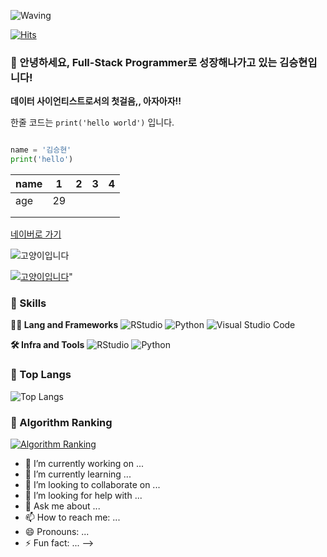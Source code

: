
<!-- Header -->

![Waving](https://capsule-render.vercel.app/api?type=waving&height=200&text=Coding%20Is%20The%20Best!&fontAlign=40&fontAlignY=40&color=gradient)

[![Hits](https://hits.seeyoufarm.com/api/count/incr/badge.svg?url=https%3A%2F%2Fgithub.com%2F______&count_bg=%2379C83D&title_bg=%23555555&icon=&icon_color=%23E7E7E7&title=hits&edge_flat=false)](https://hits.seeyoufarm.com)

### 🙇 안녕하세요, Full-Stack Programmer로 성장해나가고 있는 김승현입니다!
**데이터 사이언티스트로서의 첫걸음,, 아자아자!!**


 
한줄 코드는 `print('hello world')` 입니다.

```python

name = '김승현'
print('hello')
```

| name  | 1  | 2 | 3 | 4 |
|-------|----|---|---|---|
| age   | 29 |   |   |   |
|       |    |   |   |   |
|       |    |   |   |   |

[네이버로 가기](https://www.naver.com/)

![고양이입니다](https://i.imgur.com/knCvaRQ.png)

[![고양이입니다](https://i.imgur.com/knCvaRQ.png)](https://www.naver.com/)"

### 🦾 Skills
**🧑‍💻 Lang and Frameworks**
![RStudio](https://img.shields.io/badge/rstudio-75AADB.svg?&style=for-the-badge&logo=rstudio&logoColor=white) ![Python](https://img.shields.io/badge/python-3776AB.svg?&style=for-the-badge&logo=python&logoColor=white) ![Visual Studio Code](https://img.shields.io/badge/Visualstudiocode-000000.svg?&style=for-the-badge) 

**🛠️ Infra and Tools**
![RStudio](https://img.shields.io/badge/rstudio-75AADB.svg?&style=for-the-badge&logo=rstudio&logoColor=white) ![Python](https://img.shields.io/badge/python-3776AB.svg?&style=for-the-badge&logo=python&logoColor=white) 

### 🚌 Top Langs
![Top Langs](https://github-readme-stats.vercel.app/api/top-langs/?username=kshN819&layout=compact)

### 🚩 Algorithm Ranking
[![Algorithm Ranking](https://mazassumnida.wtf/api/v2/generate_badge?boj=)](https://solved.ac/profile/)


- 🔭 I’m currently working on ...
- 🌱 I’m currently learning ...
- 👯 I’m looking to collaborate on ...
- 🤔 I’m looking for help with ...
- 💬 Ask me about ...
- 📫 How to reach me: ...
- 😄 Pronouns: ...
- ⚡ Fun fact: ...
-->

